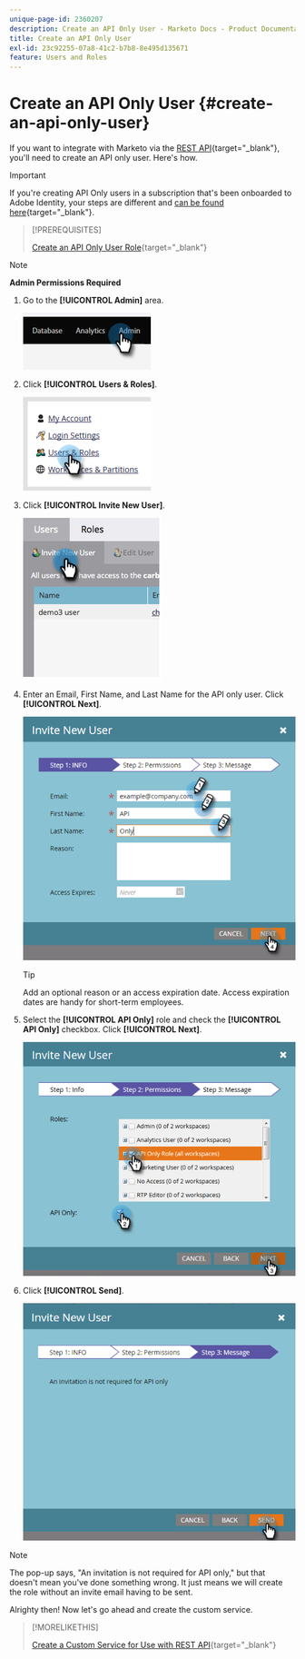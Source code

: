 ```yaml
---
unique-page-id: 2360207
description: Create an API Only User - Marketo Docs - Product Documentation
title: Create an API Only User
exl-id: 23c92255-07a8-41c2-b7b8-8e495d135671
feature: Users and Roles
---
```

# Create an API Only User {#create-an-api-only-user}

If you want to integrate with Marketo via the [REST API](https://experienceleague.adobe.com/en/docs/marketo-developer/marketo/rest/rest-api){target="_blank"}, you'll need to create an API only user. Here's how.

>[!IMPORTANT]
>
>If you're creating API Only users in a subscription that's been onboarded to Adobe Identity, your steps are different and [can be found here](/help/marketo/product-docs/administration/marketo-with-adobe-identity/add-api-only-user-for-adobe-ims-enabled-subscriptions.md){target="_blank"}.

>[!PREREQUISITES]
>
>[Create an API Only User Role](/help/marketo/product-docs/administration/users-and-roles/create-an-api-only-user-role.md){target="_blank"}

>[!NOTE]
>
>**Admin Permissions Required**

1. Go to the **[!UICONTROL Admin]** area.

   ![](assets/create-an-api-only-user-1.png)

1. Click **[!UICONTROL Users & Roles]**.

   ![](assets/create-an-api-only-user-2.png)

1. Click **[!UICONTROL Invite New User]**.

   ![](assets/create-an-api-only-user-3.png)

1. Enter an Email, First Name, and Last Name for the API only user. Click **[!UICONTROL Next]**.

   ![](assets/create-an-api-only-user-4.png)

   >[!TIP]
   >
   >Add an optional reason or an access expiration date. Access expiration dates are handy for short-term employees.

1. Select the **[!UICONTROL API Only]** role and check the **[!UICONTROL API Only]** checkbox. Click **[!UICONTROL Next]**.

   ![](assets/create-an-api-only-user-5.png)

1. Click **[!UICONTROL Send]**.

   ![](assets/create-an-api-only-user-6.png)

>[!NOTE]
>
>The pop-up says, "An invitation is not required for API only," but that doesn't mean you've done something wrong. It just means we will create the role without an invite email having to be sent.

Alrighty then! Now let's go ahead and create the custom service.

>[!MORELIKETHIS]
>
>[Create a Custom Service for Use with REST API](/help/marketo/product-docs/administration/additional-integrations/create-a-custom-service-for-use-with-rest-api.md){target="_blank"}
